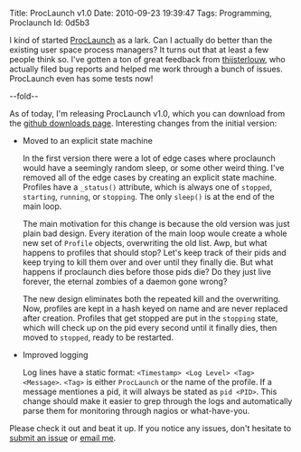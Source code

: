 Title: ProcLaunch v1.0
Date:  2010-09-23 19:39:47
Tags:  Programming, Proclaunch
Id:    0d5b3

I kind of started [ProcLaunch][] as a lark. Can I actually do better than the existing user space process managers? It turns out that at least a few people think so. I've gotten a ton of great feedback from [thijsterlouw](http://github.com/thijsterlouw), who actually filed bug reports and helped me work through a bunch of issues. ProcLaunch even has some tests now!

--fold--

As of today, I'm releasing ProcLaunch v1.0, which you can download from the [github downloads page][]. Interesting changes from the initial version:

* Moved to an explicit state machine

    In the first version there were a lot of edge cases where proclaunch would have a seemingly random sleep, or some other weird thing. I've removed all of the edge cases by creating an explicit state machine. Profiles have a `_status()` attribute, which is always one of `stopped`, `starting`, `running`, or `stopping`. The only `sleep()` is at the end of the main loop.

    The main motivation for this change is because the old version was just plain bad design. Every iteration of the main loop woule create a whole new set of `Profile` objects, overwriting the old list. Awp, but what happens to profiles that should stop? Let's keep track of their pids and keep trying to kill them over and over until they finally die. But what happens if proclaunch dies before those pids die? Do they just live forever, the eternal zombies of a daemon gone wrong?

    The new design eliminates both the repeated kill and the overwriting. Now, profiles are kept in a hash keyed on name and are never replaced after creation. Profiles that get stopped are put in the `stopping` state, which will check up on the pid every second until it finally dies, then moved to `stopped`, ready to be restarted.

* Improved logging

    Log lines have a static format: `<Timestamp> <Log Level> <Tag> <Message>`. `<Tag>` is either `ProcLaunch` or the name of the profile. If a message mentiones a pid, it will always be stated as `pid <PID>`. This change should make it easier to grep through the logs and automatically parse them for monitoring through nagios or what-have-you. 

Please check it out and beat it up. If you notice any issues, don't hesitate to [submit an issue][proclaunch issues] or [email me](mailto:pete@bugsplat.info).

[ProcLaunch]: http://github.com/peterkeen/proclaunch
[github downloads page]: http://github.com/peterkeen/proclaunch/downloads
[proclaunch issues]: http://github.com/peterkeen/proclaunch/issues
